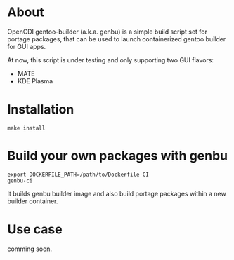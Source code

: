 # About

OpenCDI gentoo-builder (a.k.a. genbu) is a simple build script set for portage packages, that can be used to launch containerized gentoo builder for GUI apps.

At now, this script is under testing and only supporting two GUI flavors:

* MATE
* KDE Plasma

# Installation

```
make install
```

# Build your own packages with genbu

```
export DOCKERFILE_PATH=/path/to/Dockerfile-CI
genbu-ci
```

It builds genbu builder image and also build portage packages within a new builder container.

# Use case

comming soon.
